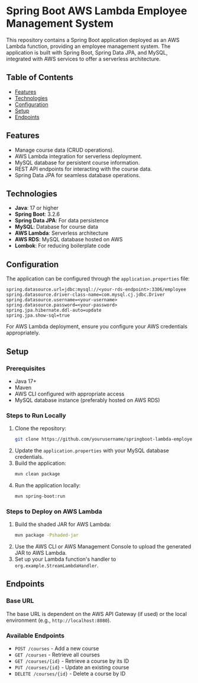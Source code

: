 

# Spring Boot AWS Lambda Employee Management System

This repository contains a Spring Boot application deployed as an AWS Lambda function, providing an employee management system. The application is built with Spring Boot, Spring Data JPA, and MySQL, integrated with AWS services to offer a serverless architecture.

## Table of Contents
- [Features](#features)
- [Technologies](#technologies)
- [Configuration](#configuration)
- [Setup](#setup)
- [Endpoints](#endpoints)

## Features
- Manage course data (CRUD operations).
- AWS Lambda integration for serverless deployment.
- MySQL database for persistent course information.
- REST API endpoints for interacting with the course data.
- Spring Data JPA for seamless database operations.

## Technologies
- **Java**: 17 or higher
- **Spring Boot**: 3.2.6
- **Spring Data JPA**: For data persistence
- **MySQL**: Database for course data
- **AWS Lambda**: Serverless architecture
- **AWS RDS**: MySQL database hosted on AWS
- **Lombok**: For reducing boilerplate code

## Configuration
The application can be configured through the `application.properties` file:

```properties
spring.datasource.url=jdbc:mysql://<your-rds-endpoint>:3306/employee
spring.datasource.driver-class-name=com.mysql.cj.jdbc.Driver
spring.datasource.username=<your-username>
spring.datasource.password=<your-password>
spring.jpa.hibernate.ddl-auto=update
spring.jpa.show-sql=true
```

For AWS Lambda deployment, ensure you configure your AWS credentials appropriately.

## Setup

### Prerequisites
- Java 17+
- Maven
- AWS CLI configured with appropriate access
- MySQL database instance (preferably hosted on AWS RDS)

### Steps to Run Locally
1. Clone the repository:
   ```bash
   git clone https://github.com/yourusername/springboot-lambda-employee-management.git
   ```
2. Update the `application.properties` with your MySQL database credentials.
3. Build the application:
   ```bash
   mvn clean package
   ```
4. Run the application locally:
   ```bash
   mvn spring-boot:run
   ```

### Steps to Deploy on AWS Lambda
1. Build the shaded JAR for AWS Lambda:
   ```bash
   mvn package -Pshaded-jar
   ```
2. Use the AWS CLI or AWS Management Console to upload the generated JAR to AWS Lambda.
3. Set up your Lambda function's handler to `org.example.StreamLambdaHandler`.

## Endpoints

### Base URL
The base URL is dependent on the AWS API Gateway (if used) or the local environment (e.g., `http://localhost:8080`).

### Available Endpoints
- `POST /courses` - Add a new course
- `GET /courses` - Retrieve all courses
- `GET /courses/{id}` - Retrieve a course by its ID
- `PUT /courses/{id}` - Update an existing course
- `DELETE /courses/{id}` - Delete a course by ID
